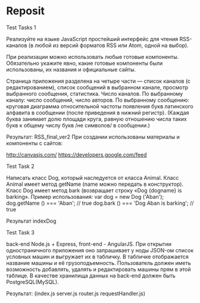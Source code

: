 # Reposit
Test Tasks 1

Реализуйте на языке JavaScript простейший интерфейс для чтения RSS-каналов (в любой из версий форматов RSS или Atom, 
одной на выбор).

При реализации можно использовать любые готовые компоненты. Обязательно укажите явно, какие готовые 
компоненты были использованы, их названия и официальные сайты.

Страница приложения разделена на четыре части — список каналов (с редактированием), список сообщений в выбранном канале, 
просмотр выбранного сообщения, статистика.
Число каналов.
По выбранному каналу: число сообщений, число авторов.
По выбранному сообщению: круговая диаграмма относительной частоты появления букв латинского алфавита в сообщении 
(после приведения в нижний регистр). (Каждая буква занимает долю площади круга, равную отношению числа таких букв 
к общему числу букв /не символов/ в сообщении.)


Результат: RSS_final_ver2
При создании использованы материалы и компоненты с сайтов:

http://canvasjs.com/
https://developers.google.com/feed



Test Task 2

Написать класс Dog, который наследуется от класcа Animal. Класс Animal имеет метод getName (name можно передать в конструктор). Класс Dog имеет метод bark (возвращает строку «Dog {dogname} is barking».
Пример использования:
var dog = new Dog ('Aban');
dog.getName () === 'Aban'; // true
dog.bark () === 'Dog Aban is barking'; // true

Результат indexDog

Test Task 3

back-end Node.js + Express, front-end - AngularJS. При открытии одностраничного приложения оно запрашивает у ноды JSON-ом список условных машин и выгружает их в табличку. В табличке отображается название машины и её грузоподъемность. Пользователь должен иметь возможность добавлять, удалять и редактировать машины прям в этой таблице. В качестве хранилища данных на back-end должен быть PostgreSQL(MySQL).

Результат: (index.js server.js router.js requestHandler.js) 

